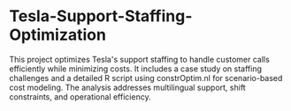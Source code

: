 # Tesla-Support-Staffing-Optimization
This project optimizes Tesla's support staffing to handle customer calls efficiently while minimizing costs. It includes a case study on staffing challenges and a detailed R script using constrOptim.nl for scenario-based cost modeling. The analysis addresses multilingual support, shift constraints, and operational efficiency.
